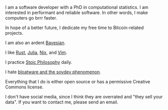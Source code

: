 I am a software developer with a PhD in computational statistics.
I am interested in performant and reliable software.
In other words, I make computers go brrr faster.

In hope of a better future, I dedicate my free time to Bitcoin-related projects.

I am also an ardent [Bayesian](https://youtu.be/RMNwsdb5VU4).

I like [Rust](https://rust-lang.org/),
[Julia](https://julialang.org),
[Nix](https://nixos.org),
and [Vim](https://www.vim.org).

I practice [Stoic Philosophy](https://stoicquotes.io) daily.

I hate [bloatware and the soydev phenomenon](https://storopoli.io/2023-11-10-2023-11-13-soydev/).

Everything that I do is either open source or has a permissive Creative Commons license.

I don't have social media, since I think they are overrated
and "they sell your data".
If you want to contact me, please send an email.


